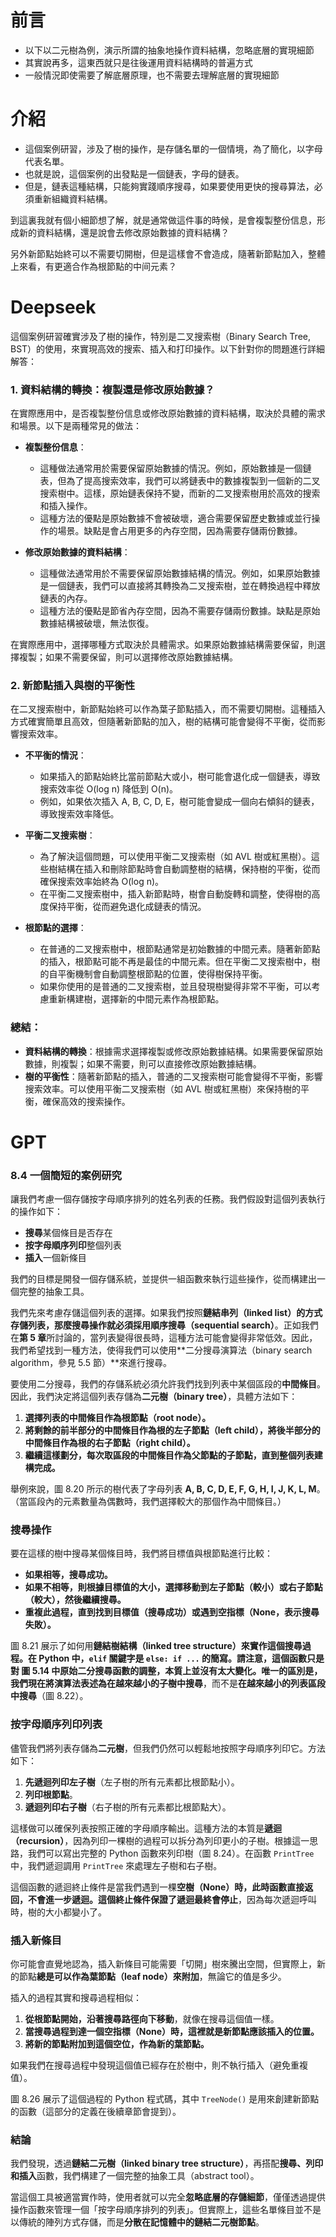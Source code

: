 # 前言

- 以下以二元樹為例，演示所謂的抽象地操作資料結構，忽略底層的實現細節
- 其實說再多，這東西就只是往後運用資料結構時的普遍方式
- 一般情況即使需要了解底層原理，也不需要去理解底層的實現細節

# 介紹

- 這個案例研習，涉及了樹的操作，是存儲名單的一個情境，為了簡化，以字母代表名單。
- 也就是說，這個案例的出發點是一個鏈表，字母的鏈表。
- 但是，鏈表這種結構，只能夠實踐順序搜尋，如果要使用更快的搜尋算法，必須重新組織資料結構。

到這裏我就有個小細節想了解，就是通常做這件事的時候，是會複製整份信息，形成新的資料結構，還是說會去修改原始數據的資料結構？

另外新節點始終可以不需要切開樹，但是這樣會不會造成，隨著新節點加入，整體上來看，有更適合作為根節點的中间元素？

# Deepseek

這個案例研習確實涉及了樹的操作，特別是二叉搜索樹（Binary Search Tree, BST）的使用，來實現高效的搜索、插入和打印操作。以下針對你的問題進行詳細解答：

### 1. **資料結構的轉換：複製還是修改原始數據？**
在實際應用中，是否複製整份信息或修改原始數據的資料結構，取決於具體的需求和場景。以下是兩種常見的做法：

- **複製整份信息**：
  - 這種做法通常用於需要保留原始數據的情況。例如，原始數據是一個鏈表，但為了提高搜索效率，我們可以將鏈表中的數據複製到一個新的二叉搜索樹中。這樣，原始鏈表保持不變，而新的二叉搜索樹用於高效的搜索和插入操作。
  - 這種方法的優點是原始數據不會被破壞，適合需要保留歷史數據或並行操作的場景。缺點是會占用更多的內存空間，因為需要存儲兩份數據。

- **修改原始數據的資料結構**：
  - 這種做法通常用於不需要保留原始數據結構的情況。例如，如果原始數據是一個鏈表，我們可以直接將其轉換為二叉搜索樹，並在轉換過程中釋放鏈表的內存。
  - 這種方法的優點是節省內存空間，因為不需要存儲兩份數據。缺點是原始數據結構被破壞，無法恢復。

在實際應用中，選擇哪種方式取決於具體需求。如果原始數據結構需要保留，則選擇複製；如果不需要保留，則可以選擇修改原始數據結構。

### 2. **新節點插入與樹的平衡性**
在二叉搜索樹中，新節點始終可以作為葉子節點插入，而不需要切開樹。這種插入方式確實簡單且高效，但隨著新節點的加入，樹的結構可能會變得不平衡，從而影響搜索效率。

- **不平衡的情況**：
  - 如果插入的節點始終比當前節點大或小，樹可能會退化成一個鏈表，導致搜索效率從 O(log n) 降低到 O(n)。
  - 例如，如果依次插入 A, B, C, D, E，樹可能會變成一個向右傾斜的鏈表，導致搜索效率降低。

- **平衡二叉搜索樹**：
  - 為了解決這個問題，可以使用平衡二叉搜索樹（如 AVL 樹或紅黑樹）。這些樹結構在插入和刪除節點時會自動調整樹的結構，保持樹的平衡，從而確保搜索效率始終為 O(log n)。
  - 在平衡二叉搜索樹中，插入新節點時，樹會自動旋轉和調整，使得樹的高度保持平衡，從而避免退化成鏈表的情況。

- **根節點的選擇**：
  - 在普通的二叉搜索樹中，根節點通常是初始數據的中間元素。隨著新節點的插入，根節點可能不再是最佳的中間元素。但在平衡二叉搜索樹中，樹的自平衡機制會自動調整根節點的位置，使得樹保持平衡。
  - 如果你使用的是普通的二叉搜索樹，並且發現樹變得非常不平衡，可以考慮重新構建樹，選擇新的中間元素作為根節點。

### 總結：
- **資料結構的轉換**：根據需求選擇複製或修改原始數據結構。如果需要保留原始數據，則複製；如果不需要，則可以直接修改原始數據結構。
- **樹的平衡性**：隨著新節點的插入，普通的二叉搜索樹可能會變得不平衡，影響搜索效率。可以使用平衡二叉搜索樹（如 AVL 樹或紅黑樹）來保持樹的平衡，確保高效的搜索操作。

# GPT

### **8.4 一個簡短的案例研究**  

讓我們考慮一個存儲按字母順序排列的姓名列表的任務。我們假設對這個列表執行的操作如下：  

- **搜尋**某個條目是否存在  
- **按字母順序列印**整個列表  
- **插入**一個新條目  

我們的目標是開發一個存儲系統，並提供一組函數來執行這些操作，從而構建出一個完整的抽象工具。  

我們先來考慮存儲這個列表的選擇。如果我們按照**鏈結串列（linked list）**的方式存儲列表，那麼搜尋操作就必須採用**順序搜尋（sequential search）**。正如我們在**第 5 章**所討論的，當列表變得很長時，這種方法可能會變得非常低效。因此，我們希望找到一種方法，使得我們可以使用**二分搜尋演算法（binary search algorithm，參見 5.5 節）**來進行搜尋。  

要使用二分搜尋，我們的存儲系統必須允許我們找到列表中某個區段的**中間條目**。因此，我們決定將這個列表存儲為**二元樹（binary tree）**，具體方法如下：  

1. **選擇列表的中間條目作為根節點（root node）。**  
2. **將剩餘的前半部分的中間條目作為根的左子節點（left child），將後半部分的中間條目作為根的右子節點（right child）。**  
3. **繼續這樣劃分，每次取區段的中間條目作為父節點的子節點，直到整個列表建構完成。**  

舉例來說，圖 8.20 所示的樹代表了字母列表 **A, B, C, D, E, F, G, H, I, J, K, L, M**。（當區段內的元素數量為偶數時，我們選擇較大的那個作為中間條目。）  

### **搜尋操作**  

要在這樣的樹中搜尋某個條目時，我們將目標值與根節點進行比較：  

- **如果相等，搜尋成功。**  
- **如果不相等，則根據目標值的大小，選擇移動到左子節點（較小）或右子節點（較大），然後繼續搜尋。**  
- **重複此過程，直到找到目標值（搜尋成功）或遇到空指標（None，表示搜尋失敗）。**  

圖 8.21 展示了如何用**鏈結樹結構（linked tree structure）**來實作這個搜尋過程。在 Python 中，`elif` 關鍵字是 `else: if ...` 的簡寫。請注意，這個函數只是對 **圖 5.14** 中原始二分搜尋函數的調整，本質上並沒有太大變化。唯一的區別是，我們現在將演算法表述為**在越來越小的子樹中搜尋**，而不是**在越來越小的列表區段中搜尋**（圖 8.22）。  

### **按字母順序列印列表**  

儘管我們將列表存儲為**二元樹**，但我們仍然可以輕鬆地按照字母順序列印它。方法如下：  

1. **先遞迴列印左子樹**（左子樹的所有元素都比根節點小）。  
2. **列印根節點**。  
3. **遞迴列印右子樹**（右子樹的所有元素都比根節點大）。  

這樣做可以確保列表按照正確的字母順序輸出。這種方法的本質是**遞迴（recursion）**，因為列印一棵樹的過程可以拆分為列印更小的子樹。根據這一思路，我們可以寫出完整的 Python 函數來列印樹（圖 8.24）。在函數 `PrintTree` 中，我們遞迴調用 `PrintTree` 來處理左子樹和右子樹。  

這個函數的遞迴終止條件是當我們遇到一棵**空樹（None）**時，此時函數直接返回，不會進一步遞迴。這個終止條件**保證了遞迴最終會停止**，因為每次遞迴呼叫時，樹的大小都變小了。  

### **插入新條目**  

你可能會直覺地認為，插入新條目可能需要「切開」樹來騰出空間，但實際上，新的節點**總是可以作為葉節點（leaf node）來附加**，無論它的值是多少。  

插入的過程其實和搜尋過程相似：  

1. **從根節點開始，沿著搜尋路徑向下移動**，就像在搜尋這個值一樣。  
2. **當搜尋過程到達一個空指標（None）時，這裡就是新節點應該插入的位置。**  
3. **將新的節點附加到這個空位，作為新的葉節點。**  

如果我們在搜尋過程中發現這個值已經存在於樹中，則不執行插入（避免重複值）。  

圖 8.26 展示了這個過程的 Python 程式碼，其中 `TreeNode()` 是用來創建新節點的函數（這部分的定義在後續章節會提到）。  

### **結論**  

我們發現，透過**鏈結二元樹（linked binary tree structure）**，再搭配**搜尋、列印和插入**函數，我們構建了一個完整的抽象工具（abstract tool）。  

當這個工具被適當實作時，使用者就可以完全**忽略底層的存儲細節**，僅僅透過提供操作函數來管理一個「按字母順序排列的列表」。但實際上，這些名單條目並不是以傳統的陣列方式存儲，而是**分散在記憶體中的鏈結二元樹節點**。